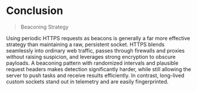 # Conclusion

> Beaconing Strategy

Using periodic HTTPS requests as beacons is generally a far more effective strategy than maintaining a raw, persistent socket. HTTPS blends seamlessly into ordinary web traffic, passes through firewalls and proxies without raising suspicion, and leverages strong encryption to obscure payloads. A beaconing pattern with randomized intervals and plausible request headers makes detection significantly harder, while still allowing the server to push tasks and receive results efficiently. In contrast, long-lived custom sockets stand out in telemetry and are easily fingerprinted.
